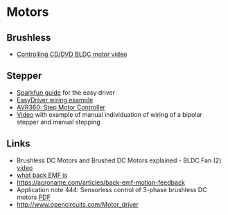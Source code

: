 # Motors

## Brushless

 - [Controlling CD/DVD BLDC motor video](https://www.youtube.com/watch?v=WdKf6aiiVY0)

## Stepper

 - [Sparkfun guide](https://learn.sparkfun.com/tutorials/easy-driver-hook-up-guide) for the easy driver
 - [EasyDriver wiring example](http://bildr.org/2011/06/easydriver/)
 - [AVR360: Step Motor Controller](http://www.atmel.com/Images/doc1181.pdf)
 - [Video](https://www.youtube.com/watch?v=IEmGOuMFPKQ) with example of manual individuation of wiring of a bipolar stepper and manual stepping

## Links

 - Brushless DC Motors and Brushed DC Motors explained - BLDC Fan (2) [video](https://www.youtube.com/watch?v=C1-klL3B9LU)
 - [what back EMF is](https://www.youtube.com/watch?v=8iONzbOfmzc)
 - https://acroname.com/articles/back-emf-motion-feedback
 - Application note 444: Sensorless control of 3-phase brushless DC motors [PDF](http://www.atmel.com/Images/doc8012.pdf)
 - http://www.opencircuits.com/Motor_driver
